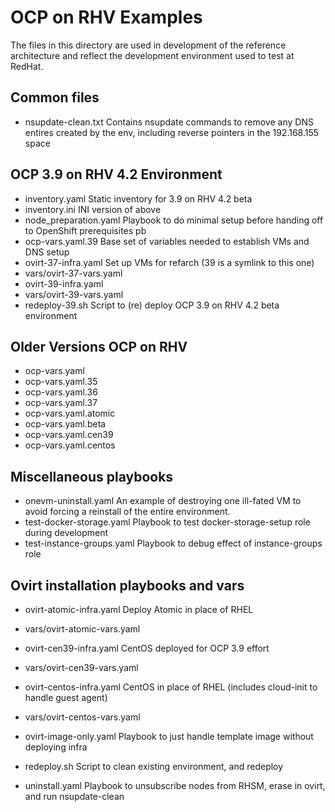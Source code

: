 # OCP on RHV Examples
The files in this directory are used in development of the reference architecture
and reflect the development environment used to test at RedHat.

## Common files
  - nsupdate-clean.txt  Contains nsupdate commands to remove any DNS entires
    created by the env, including reverse pointers in the 192.168.155 space
## OCP 3.9 on RHV 4.2 Environment
  - inventory.yaml Static inventory for 3.9 on RHV 4.2 beta
  - inventory.ini INI version of above
  - node_preparation.yaml Playbook to do minimal setup before handing off to OpenShift prerequisites pb
  - ocp-vars.yaml.39 Base set of variables needed to establish VMs and DNS setup
  - ovirt-37-infra.yaml Set up VMs for refarch (39 is a symlink to this one)
  - vars/ovirt-37-vars.yaml
  - ovirt-39-infra.yaml
  - vars/ovirt-39-vars.yaml
  - redeploy-39.sh Script to (re) deploy OCP 3.9 on RHV 4.2 beta environment

## Older Versions OCP on RHV
  - ocp-vars.yaml
  - ocp-vars.yaml.35
  - ocp-vars.yaml.36
  - ocp-vars.yaml.37
  - ocp-vars.yaml.atomic
  - ocp-vars.yaml.beta
  - ocp-vars.yaml.cen39
  - ocp-vars.yaml.centos

## Miscellaneous playbooks
  - onevm-uninstall.yaml  An example of destroying one ill-fated VM to avoid
    forcing a reinstall of the entire environment.
  - test-docker-storage.yaml Playbook to test docker-storage-setup role during development
  - test-instance-groups.yaml Playbook to debug effect of instance-groups role

## Ovirt installation playbooks and vars
  - ovirt-atomic-infra.yaml Deploy Atomic in place of RHEL
  - vars/ovirt-atomic-vars.yaml

  - ovirt-cen39-infra.yaml CentOS deployed for OCP 3.9 effort
  - vars/ovirt-cen39-vars.yaml

  - ovirt-centos-infra.yaml CentOS in place of RHEL (includes cloud-init to handle guest agent)
  - vars/ovirt-centos-vars.yaml

  - ovirt-image-only.yaml Playbook to just handle template image without deploying infra

  - redeploy.sh Script to clean existing environment, and redeploy

  - uninstall.yaml Playbook to unsubscribe nodes from RHSM, erase in ovirt, and run nsupdate-clean

